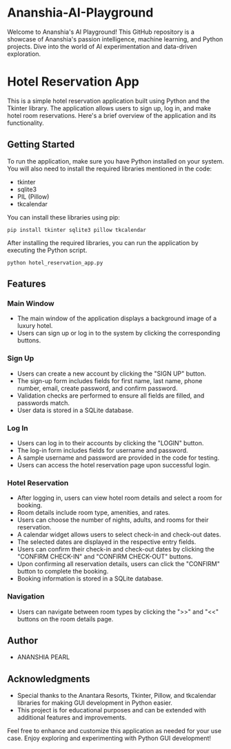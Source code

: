 # Ananshia-AI-Playground
Welcome to Ananshia's AI Playground! This GitHub repository is a showcase of Ananshia's passion  intelligence, machine learning, and Python projects. Dive into the world of AI experimentation and data-driven exploration.   
# Hotel Reservation App

This is a simple hotel reservation application built using Python and the Tkinter library. The application allows users to sign up, log in, and make hotel room reservations. Here's a brief overview of the application and its functionality.

## Getting Started

To run the application, make sure you have Python installed on your system. You will also need to install the required libraries mentioned in the code:

- tkinter
- sqlite3
- PIL (Pillow)
- tkcalendar

You can install these libraries using pip:

```
pip install tkinter sqlite3 pillow tkcalendar
```

After installing the required libraries, you can run the application by executing the Python script.

```
python hotel_reservation_app.py
```

## Features

### Main Window

- The main window of the application displays a background image of a luxury hotel.
- Users can sign up or log in to the system by clicking the corresponding buttons.

### Sign Up

- Users can create a new account by clicking the "SIGN UP" button.
- The sign-up form includes fields for first name, last name, phone number, email, create password, and confirm password.
- Validation checks are performed to ensure all fields are filled, and passwords match.
- User data is stored in a SQLite database.

### Log In

- Users can log in to their accounts by clicking the "LOGIN" button.
- The log-in form includes fields for username and password.
- A sample username and password are provided in the code for testing.
- Users can access the hotel reservation page upon successful login.

### Hotel Reservation

- After logging in, users can view hotel room details and select a room for booking.
- Room details include room type, amenities, and rates.
- Users can choose the number of nights, adults, and rooms for their reservation.
- A calendar widget allows users to select check-in and check-out dates.
- The selected dates are displayed in the respective entry fields.
- Users can confirm their check-in and check-out dates by clicking the "CONFIRM CHECK-IN" and "CONFIRM CHECK-OUT" buttons.
- Upon confirming all reservation details, users can click the "CONFIRM" button to complete the booking.
- Booking information is stored in a SQLite database.

### Navigation

- Users can navigate between room types by clicking the ">>" and "<<" buttons on the room details page.


## Author

- ANANSHIA PEARL



## Acknowledgments

- Special thanks to the Anantara Resorts, Tkinter, Pillow, and tkcalendar libraries for making GUI development in Python easier.
- This project is for educational purposes and can be extended with additional features and improvements.

Feel free to enhance and customize this application as needed for your use case. Enjoy exploring and experimenting with Python GUI development!
